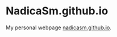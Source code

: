 # NadicaSm.github.io
My personal webpage <a href="https://nadicasm.github.io/">nadicasm.github.io</a>.
